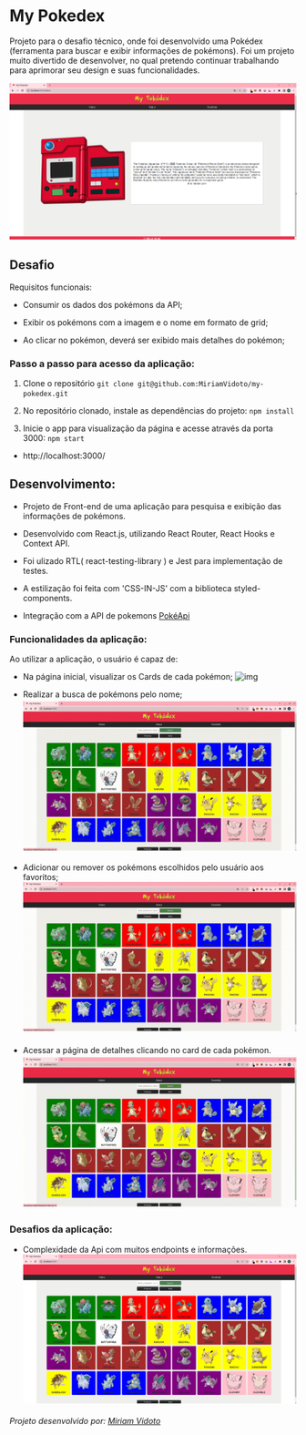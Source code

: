 # My Pokedex

Projeto para o desafio técnico, onde foi desenvolvido uma Pokédex (ferramenta para buscar e exibir informações de pokémons).
Foi um projeto muito divertido de desenvolver, no qual pretendo continuar trabalhando para aprimorar seu design e suas funcionalidades.

![img](./pokeAbout.png)

## Desafio

Requisitos funcionais:

- Consumir os dados dos pokémons da API;

- Exibir os pokémons com a imagem e o nome em formato de grid;

- Ao clicar no pokémon, deverá ser exibido mais detalhes do pokémon;

### Passo a passo para acesso da aplicação:
1. Clone o repositório
  ``git clone git@github.com:MiriamVidoto/my-pokedex.git``

2. No repositório clonado, instale as dependências do projeto:
  ``npm install``

3. Inicie o app para visualização da página e acesse através da porta 3000:
  ``npm start``
  - http://localhost:3000/ 

## Desenvolvimento:
- Projeto de Front-end de uma aplicação para pesquisa e exibição das informações de pokémons. 

- Desenvolvido com React.js, utilizando React Router, React Hooks e Context API.

- Foi ulizado RTL( react-testing-library ) e Jest para implementação de testes.

- A estilização foi feita com 'CSS-IN-JS' com a biblioteca styled-components.

- Integração com a API de pokemons [PokéApi](https://pokeapi.co/)

### Funcionalidades da aplicação:
Ao utilizar a aplicação, o usuário é capaz de:

  - Na página inicial, visualizar os Cards de cada pokémon;
  ![img](pokeHome.gif)

  - Realizar a busca de pokémons pelo nome;
  ![img](pokeSearch.gif)

  - Adicionar ou remover os pokémons escolhidos pelo usuário aos favoritos;
  ![img](pokeFavorites.gif)

  - Acessar a página de detalhes clicando no card de cada pokémon.
  ![img](pokeDetails.gif)

### Desafios da aplicação:

  - Complexidade da Api com muitos endpoints e informações.
  ![img](./pokeNotFound.png)

###### Projeto desenvolvido por: [Miriam Vidoto](https://github.com/MiriamVidoto)
